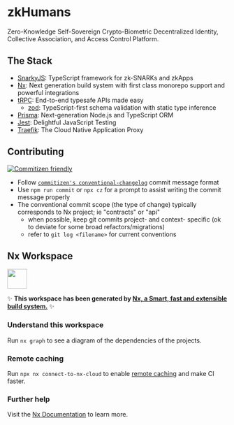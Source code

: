 # zkHumans

Zero-Knowledge Self-Sovereign Crypto-Biometric Decentralized Identity,
Collective Association, and Access Control Platform.

## The Stack

- [SnarkyJS](https://github.com/o1-labs/SnarkyJS): TypeScript framework for
  zk-SNARKs and zkApps
- [Nx](https://nx.dev/): Next generation build system with first class monorepo
  support and powerful integrations
- [tRPC](https://trpc.io/): End-to-end typesafe APIs made easy
  - [zod](https://github.com/colinhacks/zod): TypeScript-first schema validation
    with static type inference
- [Prisma](https://www.prisma.io/): Next-generation Node.js and TypeScript ORM
- [Jest](https://github.com/jestjs/jest): Delightful JavaScript Testing
- [Traefik](https://github.com/traefik/traefik): The Cloud Native Application
  Proxy

## Contributing

[![Commitizen friendly](https://img.shields.io/badge/commitizen-friendly-brightgreen.svg)](http://commitizen.github.io/cz-cli/)

- Follow
  [`commitizen's conventional-changelog`](https://github.com/commitizen/cz-cli)
  commit message format
- Use `npm run commit` or `npx cz` for a prompt to assist writing the commit
  message properly
- The conventional commit scope (the type of change) typically corresponds to Nx
  project; ie "contracts" or "api"
  - when possible, keep git commits project- and context- specific (ok to
    deviate for some broad refactors/migrations)
  - refer to `git log <filename>` for current conventions

## Nx Workspace

<a alt="Nx logo" href="https://nx.dev" target="_blank" rel="noreferrer"><img src="https://raw.githubusercontent.com/nrwl/nx/master/images/nx-logo.png" width="45"></a>

✨ **This workspace has been generated by
[Nx, a Smart, fast and extensible build system.](https://nx.dev)** ✨

### Understand this workspace

Run `nx graph` to see a diagram of the dependencies of the projects.

### Remote caching

Run `npx nx connect-to-nx-cloud` to enable [remote caching](https://nx.app) and
make CI faster.

### Further help

Visit the [Nx Documentation](https://nx.dev) to learn more.
